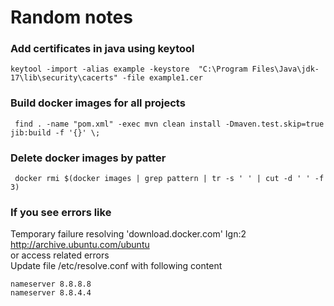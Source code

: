 # Random notes

### Add certificates in java using keytool
```
keytool -import -alias example -keystore  "C:\Program Files\Java\jdk-17\lib\security\cacerts" -file example1.cer
```

### Build docker images for all projects
```
 find . -name "pom.xml" -exec mvn clean install -Dmaven.test.skip=true  jib:build -f '{}' \;
```
### Delete docker images by patter
```
 docker rmi $(docker images | grep pattern | tr -s ' ' | cut -d ' ' -f 3)
```
### If you see errors like

Temporary failure resolving 'download.docker.com'
Ign:2 http://archive.ubuntu.com/ubuntu <br>
or
access related errors <br>
Update file /etc/resolve.conf with following content
```
nameserver 8.8.8.8
nameserver 8.8.4.4  
```
